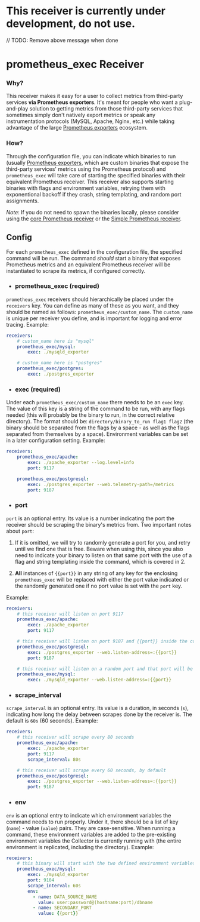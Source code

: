 # This receiver is currently under development, do not use.
// TODO: Remove above message when done

# prometheus_exec Receiver

### Why?
This receiver makes it easy for a user to collect metrics from third-party services **via Prometheus exporters**. It's meant for people who want a plug-and-play solution to getting metrics from those third-party services that sometimes simply don't natively export metrics or speak any instrumentation protocols (MySQL, Apache, Nginx, etc.) while taking advantage of the large [Prometheus exporters]((https://prometheus.io/docs/instrumenting/exporters/)) ecosystem. 

### How?
Through the configuration file, you can indicate which binaries to run (usually [Prometheus exporters](https://prometheus.io/docs/instrumenting/exporters/), which are custom binaries that expose the third-party services' metrics using the Prometheus protocol) and `prometheus_exec` will take care of starting the specified binaries with their equivalent Prometheus receiver. This receiver also supports starting binaries with flags and environment variables, retrying them with exponentional backoff if they crash, string templating, and random port assignments.

*Note*: If you do not need to spawn the binaries locally, please consider using the [core Prometheus receiver](https://github.com/open-telemetry/opentelemetry-collector/tree/master/receiver/prometheusreceiver) or the [Simple Prometheus receiver](https://github.com/open-telemetry/opentelemetry-collector-contrib/tree/master/receiver/simpleprometheusreceiver).

## Config
For each `prometheus_exec` defined in the configuration file, the specified command will be run. The command *should* start a binary that exposes Prometheus metrics and an equivalent Prometheus receiver will be instantiated to scrape its metrics, if configured correctly.

- ### prometheus_exec (required)
`prometheus_exec` receivers should hierarchically be placed under the `receivers` key. You can define as many of these as you want, and they should be named as follows: `prometheus_exec/custom_name`. The `custom_name` is unique per receiver you define, and is important for logging and error tracing. Example:

```yaml
receivers:
    # custom_name here is "mysql"
    prometheus_exec/mysql: 
        exec: ./mysqld_exporter

    # custom_name here is "postgres"
    prometheus_exec/postgres:
        exec: ./postgres_exporter
```

- ### exec (required)
Under each `prometheus_exec/custom_name` there needs to be an `exec` key. The value of this key is a string of the command to be run, with any flags needed (this will probably be the binary to run, in the correct relative directory). The format should be: `directory/binary_to_run flag1 flag2` (the binary should be separated from the flags by a space - as well as the flags separated from themselves by a space). Environment variables can be set in a later configuration setting. Example:

```yaml
receivers:
    prometheus_exec/apache:
        exec: ./apache_exporter --log.level=info
        port: 9117

    prometheus_exec/postgresql:
        exec: ./postgres_exporter --web.telemetry-path=/metrics
        port: 9187
```

- ### port
`port` is an optional entry. Its value is a number indicating the port the receiver should be scraping the binary's metrics from. Two important notes about `port`:
1. If it is omitted, we will try to randomly generate a port for you, and retry until we find one that is free. Beware when using this, since you also need to indicate your binary to listen on that same port with the use of a flag and string templating inside the command, which is covered in 2.

2. **All** instances of `{{port}}` in any string of any key for the enclosing `prometheus_exec` will be replaced with either the port value indicated or the randomly generated one if no port value is set with the `port` key.

Example:

```yaml
receivers:
    # this receiver will listen on port 9117
    prometheus_exec/apache:
        exec: ./apache_exporter
        port: 9117 

    # this receiver will listen on port 9187 and {{port}} inside the command will become 9187
    prometheus_exec/postgresql:
        exec: ./postgres_exporter --web.listen-address=:{{port}}
        port: 9187

    # this receiver will listen on a random port and that port will be substituting the {{port}} inside the command
    prometheus_exec/mysql:
        exec: ./mysqld_exporter --web.listen-address=:{{port}}
```

- ### scrape_interval
`scrape_interval` is an optional entry. Its value is a duration, in seconds (`s`), indicating how long the delay between scrapes done by the receiver is. The default is `60s` (60 seconds). Example:

```yaml
receivers:
    # this receiver will scrape every 80 seconds
    prometheus_exec/apache:
        exec: ./apache_exporter
        port: 9117 
        scrape_interval: 80s

    # this receiver will scrape every 60 seconds, by default
    prometheus_exec/postgresql:
        exec: ./postgres_exporter --web.listen-address=:{{port}}
        port: 9187
```

- ### env
`env` is an optional entry to indicate which environment variables the command needs to run properly. Under it, there should be a list of key (`name`) - value (`value`) pairs. They are case-sensitive. When running a command, these environment variables are added to the pre-existing environment variables the Collector is currently running with (the entire environment is replicated, including the directory). Example:

```yaml
receivers:
    # this binary will start with the two defined environment variables, notice how string templating also works in env
    prometheus_exec/mysql:
        exec: ./mysqld_exporter 
        port: 9104 
        scrape_interval: 60s
        env:
          - name: DATA_SOURCE_NAME
            value: user:password@(hostname:port)/dbname
          - name: SECONDARY_PORT
            value: {{port}}
```

